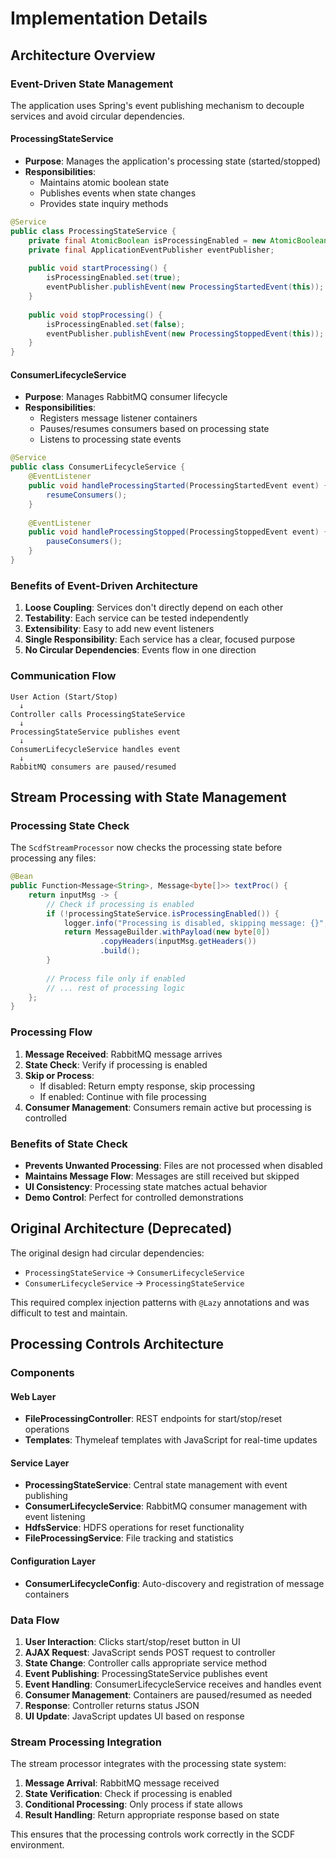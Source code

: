 # Implementation Details

## Architecture Overview

### Event-Driven State Management

The application uses Spring's event publishing mechanism to decouple services and avoid circular dependencies.

#### ProcessingStateService
- **Purpose**: Manages the application's processing state (started/stopped)
- **Responsibilities**: 
  - Maintains atomic boolean state
  - Publishes events when state changes
  - Provides state inquiry methods

```java
@Service
public class ProcessingStateService {
    private final AtomicBoolean isProcessingEnabled = new AtomicBoolean(false);
    private final ApplicationEventPublisher eventPublisher;
    
    public void startProcessing() {
        isProcessingEnabled.set(true);
        eventPublisher.publishEvent(new ProcessingStartedEvent(this));
    }
    
    public void stopProcessing() {
        isProcessingEnabled.set(false);
        eventPublisher.publishEvent(new ProcessingStoppedEvent(this));
    }
}
```

#### ConsumerLifecycleService
- **Purpose**: Manages RabbitMQ consumer lifecycle
- **Responsibilities**:
  - Registers message listener containers
  - Pauses/resumes consumers based on processing state
  - Listens to processing state events

```java
@Service
public class ConsumerLifecycleService {
    @EventListener
    public void handleProcessingStarted(ProcessingStartedEvent event) {
        resumeConsumers();
    }
    
    @EventListener
    public void handleProcessingStopped(ProcessingStoppedEvent event) {
        pauseConsumers();
    }
}
```

### Benefits of Event-Driven Architecture

1. **Loose Coupling**: Services don't directly depend on each other
2. **Testability**: Each service can be tested independently
3. **Extensibility**: Easy to add new event listeners
4. **Single Responsibility**: Each service has a clear, focused purpose
5. **No Circular Dependencies**: Events flow in one direction

### Communication Flow

```
User Action (Start/Stop) 
  ↓
Controller calls ProcessingStateService
  ↓
ProcessingStateService publishes event
  ↓
ConsumerLifecycleService handles event
  ↓
RabbitMQ consumers are paused/resumed
```

## Stream Processing with State Management

### Processing State Check

The `ScdfStreamProcessor` now checks the processing state before processing any files:

```java
@Bean
public Function<Message<String>, Message<byte[]>> textProc() {
    return inputMsg -> {
        // Check if processing is enabled
        if (!processingStateService.isProcessingEnabled()) {
            logger.info("Processing is disabled, skipping message: {}", payload);
            return MessageBuilder.withPayload(new byte[0])
                    .copyHeaders(inputMsg.getHeaders())
                    .build();
        }
        
        // Process file only if enabled
        // ... rest of processing logic
    };
}
```

### Processing Flow

1. **Message Received**: RabbitMQ message arrives
2. **State Check**: Verify if processing is enabled
3. **Skip or Process**: 
   - If disabled: Return empty response, skip processing
   - If enabled: Continue with file processing
4. **Consumer Management**: Consumers remain active but processing is controlled

### Benefits of State Check

- **Prevents Unwanted Processing**: Files are not processed when disabled
- **Maintains Message Flow**: Messages are still received but skipped
- **UI Consistency**: Processing state matches actual behavior
- **Demo Control**: Perfect for controlled demonstrations

## Original Architecture (Deprecated)

The original design had circular dependencies:
- `ProcessingStateService` → `ConsumerLifecycleService`
- `ConsumerLifecycleService` → `ProcessingStateService`

This required complex injection patterns with `@Lazy` annotations and was difficult to test and maintain.

## Processing Controls Architecture

### Components

#### Web Layer
- **FileProcessingController**: REST endpoints for start/stop/reset operations
- **Templates**: Thymeleaf templates with JavaScript for real-time updates

#### Service Layer  
- **ProcessingStateService**: Central state management with event publishing
- **ConsumerLifecycleService**: RabbitMQ consumer management with event listening
- **HdfsService**: HDFS operations for reset functionality
- **FileProcessingService**: File tracking and statistics

#### Configuration Layer
- **ConsumerLifecycleConfig**: Auto-discovery and registration of message containers

### Data Flow

1. **User Interaction**: Clicks start/stop/reset button in UI
2. **AJAX Request**: JavaScript sends POST request to controller
3. **State Change**: Controller calls appropriate service method
4. **Event Publishing**: ProcessingStateService publishes event
5. **Event Handling**: ConsumerLifecycleService receives and handles event
6. **Consumer Management**: Containers are paused/resumed as needed
7. **Response**: Controller returns status JSON
8. **UI Update**: JavaScript updates UI based on response

### Stream Processing Integration

The stream processor integrates with the processing state system:

1. **Message Arrival**: RabbitMQ message received
2. **State Verification**: Check if processing is enabled
3. **Conditional Processing**: Only process if state allows
4. **Result Handling**: Return appropriate response based on state

This ensures that the processing controls work correctly in the SCDF environment. 